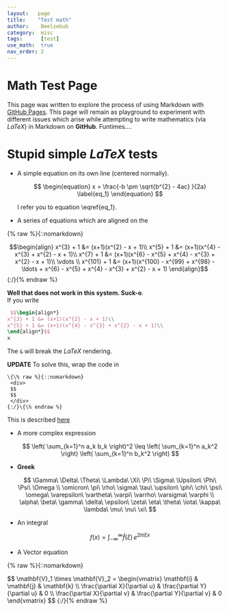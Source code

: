 ```yaml
---
layout:   page
title:    "Test math"
author:    Beelzebub
category:  misc
tags:      [test]
use_math:  true
nav_order: 2
---
```


# Math Test Page

This page was written to explore the process of using Markdown with [GitHub Pages](https://pages.github.com). This page will remain as playground to experiment with different issues which arise while attempting to write mathematics (via $LaTeX$) in Markdown on **GitHub**. Funtimes....

# Stupid simple $LaTeX$ tests

- A simple equation on its own line (centered normally).

   $$
	\begin{equation}
	x = \frac{-b \pm \sqrt{b^{2} - 4ac} }{2a} \label{eq_1}
	\end{equation}
	$$

   I refer you to equation \eqref{eq_1}.

- A series of equations which are aligned on the 

{% raw %}{::nomarkdown}
	<div>
   $$\begin{align}
x^{3} + 1 &= (x+1)(x^{2} - x + 1)\\
x^{5} + 1 &= (x+1)(x^{4} - x^{3} + x^{2} - x + 1)\\
x^{7} + 1 &= (x+1)(x^{6} - x^{5} + x^{4} - x^{3} + x^{2} - x + 1)\\
\vdots \\
x^{101} + 1 &= (x+1)(x^{100} - x^{99} + x^{98} - \ldots + x^{6} - x^{5} + x^{4} - x^{3} + x^{2} - x + 1)
\end{align}$$
	</div>
{:/}{% endraw %}

   **Well that does not work in this system. Suck-o**. <br/>
   If you write

  ```latex
   $$\begin{align*}
x^{3} + 1 &= (x+1)(x^{2} - x + 1)\\
x^{5} + 1 &= (x+1)(x^{4} - x^{3} + x^{2} - x + 1)\\
\end{align*}$$
x
```

   The `&` will break the $LaTeX$ rendering.

   **UPDATE**
   To solve this, wrap the code in

   ```text
\{\% raw %}{::nomarkdown}
    <div>
    $$
    $$
    </div>
{:/}\{\% endraw %}
```

   This is described [here](https://stackoverflow.com/questions/34227995/mathjax-being-parsed-with-jekyll)

- A more complex expression

   $$
\left( \sum_{k=1}^n a_k b_k \right)^2 \leq \left( \sum_{k=1}^n a_k^2 \right) \left( \sum_{k=1}^n b_k^2 \right)
$$

- **Greek**

   $$
\Gamma\ \Delta\ \Theta\ \Lambda\ \Xi\ \Pi\ \Sigma\ \Upsilon\ \Phi\ \Psi\ \Omega \\
\omicron\ \pi\ \rho\ \sigma\ \tau\ \upsilon\ \phi\ \chi\ \psi\ \omega\ \varepsilon\ \vartheta\ \varpi\ \varrho\ \varsigma\ \varphi \\
\alpha\ \beta\ \gamma\ \delta\ \epsilon\ \zeta\ \eta\ \theta\ \iota\ \kappa\ \lambda\ \mu\ \nu\ \xi\
$$

- An integral

   $$
f(x) = \int_{-\infty}^\infty \hat f(\xi)\,e^{2 \pi i \xi x}
$$

- A Vector equation

{% raw %}{::nomarkdown}
   <div>
   $$
\mathbf{V}_1 \times \mathbf{V}_2 =
\begin{vmatrix}
  \mathbf{i} & \mathbf{j} & \mathbf{k} \\
  \frac{\partial X}{\partial u} & \frac{\partial Y}{\partial u} & 0 \\
  \frac{\partial X}{\partial v} & \frac{\partial Y}{\partial v} & 0
\end{vmatrix}
$$
{:/}{% endraw %}

